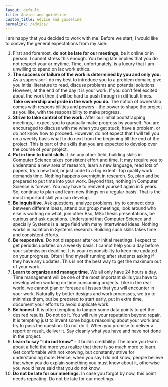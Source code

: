 ```yaml
---
layout: default
title: Advice and guideline
custom_title: Advice and guideline
permalink: /advice/
---
```


I am happy that you decided to work with me. Before we start, I would like to convey the general expectations from my side: 

  1. First and foremost, <b>do not be late for our meetings</b>, be it online or in person. I cannot stress this enough. You being late implies that you do not respect your or mytime. Time, unfortunately, is a luxury that I am unwilling to spend on lax work ethics.
  2. <b>The success or failure of the work is determined by you and only you.</b> As a supervisor I do my best to introduce you to a problem domain, give you initial literature to read, discuss problems and potential solutions. However, at the end of the day it is your work. If you don’t feel excited about the work then it will be hard to push through in difficult times. <b>Take ownership and pride in the work you do.</b> The notion of ownership comes with responsibilities and powers - the power to shape the project as you like, with the responsibility to make progress. 
  3. <b>Strive to take control of the work.</b> After our initial bootstrapping meetings, I expect you to gradually make progress by yourself. You are encouraged to discuss with me when you get stuck, have a problem, or do not know how to proceed. However, do not expect that I will tell you on a weekly basis what to do next from the beginning till the end of the project. This is part of the skills that you are expected to develop over the course of your project. 
  4. <b>Put in time to build skills.</b> Like any other field, building skills in Computer Science takes consistent effort and time. It may require you to understand a new area of research, learn a new language, read lots of papers, try a new tool, or just code to a big extent. Top quality work demands time. Nothing happens overnight in research. So, plan and be prepared to put time into your work. Beyond that, nothing in Computer Science is forever. You may have to reinvent yourself again in 5 years. So, continue to plan and learn new things on a regular basis. That is the most important skill you can develop. 
  5. <b>Be inquisitive.</b> Ask questions, analyze problems, try to connect dots between different ideas, attend our group meetings, look around who else is working on what, join other Bsc, MSc thesis presentations, be curious and ask questions. Understand that Computer Science and specially Systems is a large field with many intertwined ideas. Nothing works in isolation in Systems research. Building such skills takes time and consistent efforts. 
  6. <b>Be responsive.</b> Do not disappear after our initial meetings. I expect to get periodic updates on a weekly basis. I cannot help you a day before your submission deadline. It is your responsibility to keep me updated on your progress. Often I find myself running after students asking if they have any updates. This is not the best way to get the maximum out of your work. 
  7. <b>Learn to organize and manage time.</b> We all only have 24 hours a day. Time management will be one of the most important skills you have to develop when working on time consuming projects. Like in the real world, we cannot plan or foresee all issues that you will encounter in your work. Naturally by better designs and work processes, we try to minimize them, but be prepared to start early, put in extra time, document your efforts to avoid duplicate work.
  8. <b>Be honest.</b> It is often tempting to tamper some data points to get the desired results. Do not do it. You will ruin your reputation beyond repair. It is tempting just to invent some bogus reasoning about your work and try to pass the question. Do not do it. When you promise to deliver a report or result, deliver it. Say cleanly what you have and have not done in the project. 
  9. <b>Learn to say “I do not know”</b> - it builds credibility. The more you learn about a field the more you realize that there is so much more to learn. Get comfortable with not knowing, but constantly strive for understanding more. Hence, when you say I do not know, people believe that when you do explain something you must know about it, otherwise you would have said that you do not know. 
  10. <b>Do not be late for our meetings.</b> In case you forgot by now, this point needs repeating. Do not be late for our meetings. 
